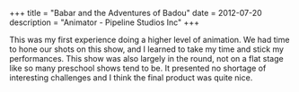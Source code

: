 +++
title = "Babar and the Adventures of Badou"
date = 2012-07-20
description = "Animator - Pipeline Studios Inc"
+++

This was my first experience doing a higher level of animation.  We had time to hone our shots on this show, and I learned to take my time and stick my performances.  This show was also largely in the round, not on a flat stage like so many preschool shows tend to be.  It presented no shortage of interesting challenges and I think the final product was quite nice.  